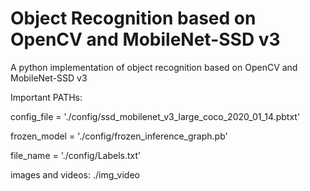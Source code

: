 # Object Recognition based on OpenCV and MobileNet-SSD v3
A python implementation of object recognition based on OpenCV and MobileNet-SSD v3

Important PATHs:

config_file = './config/ssd_mobilenet_v3_large_coco_2020_01_14.pbtxt'

frozen_model = './config/frozen_inference_graph.pb'

file_name = './config/Labels.txt'

images and videos: ./img_video
